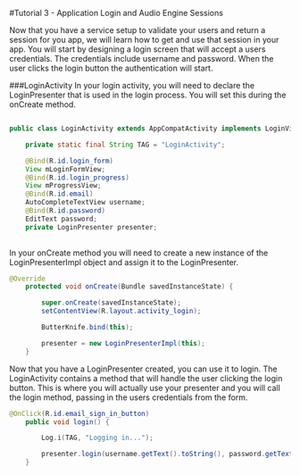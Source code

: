 #Tutorial 3 - Application Login and Audio Engine Sessions

Now that you have a service setup to validate your users and return a session for you app, we will 
learn how to get and use that session in your app. You will start by designing a login screen that will 
accept a users credentials. The credentials include username and password. When the user clicks the 
login button the authentication will start. 

###LoginActivity
In your login activity, you will need to declare the LoginPresenter that is used in the login process.
You will set this during the onCreate method.

``` Java

public class LoginActivity extends AppCompatActivity implements LoginView {

    private static final String TAG = "LoginActivity";

    @Bind(R.id.login_form)
    View mLoginFormView;
    @Bind(R.id.login_progress)
    View mProgressView;
    @Bind(R.id.email)
    AutoCompleteTextView username;
    @Bind(R.id.password)
    EditText password;
    private LoginPresenter presenter;
    
```

In your onCreate method you will need to create a new instance of the LoginPresenterImpl object and 
assign it to the LoginPresenter. 

``` Java
@Override
    protected void onCreate(Bundle savedInstanceState) {

        super.onCreate(savedInstanceState);
        setContentView(R.layout.activity_login);

        ButterKnife.bind(this);

        presenter = new LoginPresenterImpl(this);
    }
```

Now that you have a LoginPresenter created, you can use it to login. The LoginActivity contains a 
method that will handle the user clicking the login button. This is where you will actually use your
presenter and you will call the login method, passing in the users credentials from the form.
 
``` Java
@OnClick(R.id.email_sign_in_button)
    public void login() {

        Log.i(TAG, "Logging in...");

        presenter.login(username.getText().toString(), password.getText().toString());
    }
```



